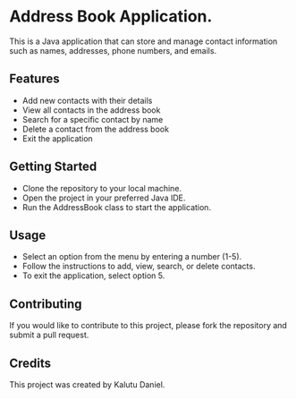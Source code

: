 # Address Book Application.
This is a Java application that can store and manage contact information such as names, addresses, phone numbers, and emails.

## Features
- Add new contacts with their details
- View all contacts in the address book
- Search for a specific contact by name
- Delete a contact from the address book
- Exit the application

## Getting Started
- Clone the repository to your local machine.
- Open the project in your preferred Java IDE.
- Run the AddressBook class to start the application.

## Usage
- Select an option from the menu by entering a number (1-5).
- Follow the instructions to add, view, search, or delete contacts.
- To exit the application, select option 5.

## Contributing
If you would like to contribute to this project, please fork the repository and submit a pull request.

## Credits
This project was created by Kalutu Daniel.
